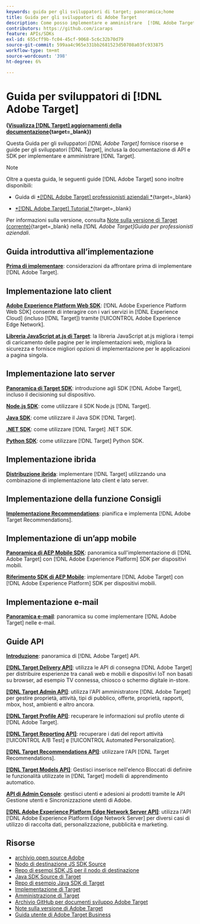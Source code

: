 ```yaml
---
keywords: guida per gli sviluppatori di target; panoramica;home
title: Guida per gli sviluppatori di Adobe Target
description: Come posso implementare e amministrare  [!DNL Adobe Target]  e lavorare con le relative API e SDK?
contributors: https://github.com/icaraps
feature: APIs/SDKs
exl-id: 655cff9b-fc04-45cf-9068-5c6c32b70d79
source-git-commit: 599aa4c965e331bb2681523d50708a03fc933875
workflow-type: tm+mt
source-wordcount: '398'
ht-degree: 6%

---
```


# Guida per sviluppatori di [!DNL Adobe Target]

**([Visualizza [!DNL Target] aggiornamenti della documentazione](https://experienceleague.adobe.com/docs/target/using/release-notes/doc-change.html){target=_blank})**

Questa Guida per gli sviluppatori *[!DNL Adobe Target]* fornisce risorse e guide per gli sviluppatori [!DNL Target], inclusa la documentazione di API e SDK per implementare e amministrare [!DNL Target].

>[!NOTE]
>
>Oltre a questa guida, le seguenti guide [!DNL Adobe Target] sono inoltre disponibili:
>
>* Guida di [*[!DNL Adobe Target] professionisti aziendali *](https://experienceleague.adobe.com/docs/target/using/target-home.html?lang=it){target=_blank}
>
>* [*[!DNL Adobe Target] Tutorial *](https://experienceleague.adobe.com/docs/target-learn/tutorials/overview.html?lang=it){target=_blank}
>
>Per informazioni sulla versione, consulta [Note sulla versione di Target (corrente)](https://experienceleague.adobe.com/docs/target/using/release-notes/release-notes.html){target=_blank} nella *[!DNL Adobe Target]Guida per professionisti aziendali*.

## Guida introduttiva all’implementazione

**[Prima di implementare](/help/dev/before-implement/considerations-before-you-implement-target.md)**: considerazioni da affrontare prima di implementare [!DNL Adobe Target].

## Implementazione lato client

[**Adobe Experience Platform Web SDK**](/help/dev/implement/client-side/aep-web-sdk/aep-web-sdk-overview.md): [!DNL Adobe Experience Platform Web SDK] consente di interagire con i vari servizi in [!DNL Experience Cloud] (incluso [!DNL Target]) tramite [!UICONTROL Adobe Experience Edge Network].

[**Libreria JavaScript at.js di Target**](/help/dev/implement/client-side/overview.md): la libreria JavaScript at.js migliora i tempi di caricamento delle pagine per le implementazioni web, migliora la sicurezza e fornisce migliori opzioni di implementazione per le applicazioni a pagina singola.

## Implementazione lato server

[**Panoramica di Target SDK**](implement/server-side/server-side-overview.md): introduzione agli SDK [!DNL Adobe Target], incluso il decisioning sul dispositivo.

[**Node.js SDK**](implement/server-side/node-js/overview.md): come utilizzare il SDK Node.js [!DNL Target].

[**Java SDK**](implement/server-side/java/overview.md): come utilizzare il Java SDK [!DNL Target].

[**.NET SDK**](implement/server-side/net/overview.md): come utilizzare [!DNL Target] .NET SDK.

[**Python SDK**](implement/server-side/python/overview.md): come utilizzare [!DNL Target] Python SDK.

## Implementazione ibrida

[**Distribuzione ibrida**](implement/hybrid/hybrid-overview.md): implementare [!DNL Target] utilizzando una combinazione di implementazione lato client e lato server.

## Implementazione della funzione Consigli

[**Implementazione Recommendations**](implement/recommendations/recommendations.md): pianifica e implementa [!DNL Adobe Target Recommendations].

## Implementazione di un’app mobile

[**Panoramica di AEP Mobile SDK**](implement/mobile/overview.md): panoramica sull&#39;implementazione di [!DNL Adobe Target] con [!DNL Adobe Experience Platform] SDK per dispositivi mobili.

[**Riferimento SDK di AEP Mobile**](https://developer.adobe.com/client-sdks/documentation/): implementare [!DNL Adobe Target] con [!DNL Adobe Experience Platform] SDK per dispositivi mobili.

## Implementazione e-mail

[**Panoramica e-mail**](implement/email/overview.md): panoramica su come implementare [!DNL Adobe Target] nelle e-mail.

## Guide API

[**Introduzione**](before-administer/target-api-overview.md): panoramica di [!DNL Adobe Target] API.

[**[!DNL Target Delivery API]**](/help/dev/implement/delivery-api/overview.md): utilizza le API di consegna [!DNL Adobe Target] per distribuire esperienze tra canali web e mobili e dispositivi IoT non basati su browser, ad esempio TV connessa, chiosco o schermo digitale in-store.

[**[!DNL Target Admin API]**](administer/admin-api/admin-api-overview-new.md): utilizza l&#39;API amministratore [!DNL Adobe Target] per gestire proprietà, attività, tipi di pubblico, offerte, proprietà, rapporti, mbox, host, ambienti e altro ancora.

[**[!DNL Target Profile API]**](/help/dev/administer/profile-api/profiles-api.md): recuperare le informazioni sul profilo utente di [!DNL Adobe Target].

[**[!DNL Target Reporting API]**](https://developer.adobe.com/target/administer/admin-api/#tag/Reports): recuperare i dati del report attività [!UICONTROL A/B Test] e [!UICONTROL Automated Personalization].

[**[!DNL Target Recommendations API]**](https://developer.adobe.com/target/administer/recommendations-api/): utilizzare l&#39;API [!DNL Target Recommendations].

[**[!DNL Target Models API]**](administer/models-api/models-api-overview.md): Gestisci inserisce nell&#39;elenco Bloccati di definire le funzionalità utilizzate in [!DNL Target] modelli di apprendimento automatico.

[**API di Admin Console**](https://developer.adobe.com/umapi/): gestisci utenti e adesioni ai prodotti tramite le API Gestione utenti e Sincronizzazione utenti di Adobe.

[**[!DNL Adobe Experience Platform Edge Network Server API]**](https://experienceleague.adobe.com/docs/experience-platform/edge-network-server-api/overview.html): utilizza l&#39;API [!DNL Adobe Experience Platform Edge Network Server] per diversi casi di utilizzo di raccolta dati, personalizzazione, pubblicità e marketing.

## Risorse

* [archivio open source Adobe](https://github.com/adobe)
* [Nodo di destinazione JS SDK Source](https://github.com/adobe/target-nodejs-sdk)
* [Repo di esempi SDK JS per il nodo di destinazione](https://github.com/adobe/target-nodejs-sdk-samples)
* [Java SDK Source di Target](https://github.com/adobe/target-java-sdk)
* [Repo di esempio Java SDK di Target](https://github.com/adobe/target-java-sdk-samples)
* [Implementazione di Target](./before-implement/prepare-to-implement-target.md)
* [Amministrazione di Target](./before-administer/target-api-overview.md)
* [Archivio GitHub per documenti sviluppo Adobe Target](https://github.com/AdobeDocs/target-developers)
* [Note sulla versione di Adobe Target](https://experienceleague.adobe.com/docs/target/using/release-notes/release-notes.html)
* [Guida utente di Adobe Target Business](https://experienceleague.adobe.com/docs/target/using/target-home.html?lang=it)

